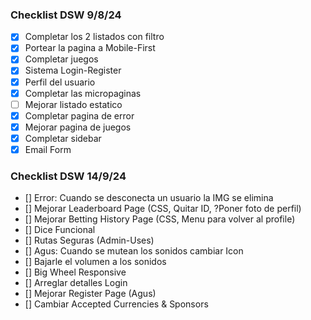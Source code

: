 ### Checklist DSW 9/8/24

- [X] Completar los 2 listados con filtro
- [x] Portear la pagina a Mobile-First
- [X] Completar juegos
- [x] Sistema Login-Register
- [X] Perfil del usuario
- [x] Completar las micropaginas
- [ ] Mejorar listado estatico
- [x] Completar pagina de error
- [x] Mejorar pagina de juegos
- [x] Completar sidebar
- [x] Email Form

### Checklist DSW 14/9/24
- [] Error: Cuando se desconecta un usuario la IMG se elimina
- [] Mejorar Leaderboard Page (CSS, Quitar ID, ?Poner foto de perfil)
- [] Mejorar Betting History Page (CSS, Menu para volver al profile)
- [] Dice Funcional
- [] Rutas Seguras (Admin-Uses)
- [] Agus: Cuando se mutean los sonidos cambiar Icon
- [] Bajarle el volumen a los sonidos
- [] Big Wheel Responsive
- [] Arreglar detalles Login
- [] Mejorar Register Page (Agus)
- [] Cambiar Accepted Currencies & Sponsors
